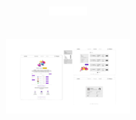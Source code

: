 <p align="center"><img width=15% src="static/images/devXdev.png"></p>
<br>
<p align="center"><img width=50% src="static/images/first-img-removebg-preview.png"></p>


